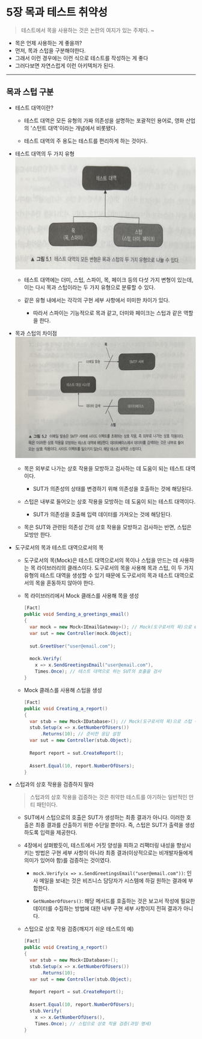 # 5장 목과 테스트 취약성
> 테스트에서 목을 사용하는 것은 논란의 여지가 있는 주제다. ~

- 목은 언제 사용하는 게 좋을까?
- 먼저, 목과 스텁을 구분해야한다.
- 그래서 이런 경우에는 이런 식으로 테스트를 작성하는 게 좋다
- 그러다보면 자연스럽게 이런 아키텍처가 된다.
---
## 목과 스텁 구분
- 테스트 대역이란?
  - 테스트 대역은 모든 유형의 가짜 의존성을 설명하는 포괄적인 용어로, 영화 산업의 '스턴트 대역'이라는 개념에서 비롯됐다.

  - 테스트 대역의 주 용도는 테스트를 편리하게 하는 것이다.

- 테스트 대역의 두 가지 유형
  ![IMG_5_1](./images/IMG_5_1.jpg)
  - 테스트 대역에는 더미, 스텁, 스파이, 목, 페이크 등의 다섯 가지 변형이 있는데, 이는 다시 목과 스텁이라는 두 가지 유형으로 분류할 수 있다.

  - 같은 유형 내에서는 각각의 구현 세부 사항에서 미미한 차이가 있다.
    - 따라서 스파이는 기능적으로 목과 같고, 더미와 페이크는 스텁과 같은 역할을 한다.

- 목과 스텁의 차이점
  ![IMG_5_2](./images/IMG_5_2.jpg)
  - 목은 외부로 나가는 상호 작용을 모방하고 검사하는 데 도움이 되는 테스트 대역이다.
    - SUT가 의존성의 상태를 변경하기 위해 의존성을 호출하는 것에 해당된다.

  - 스텁은 내부로 들어오는 상호 작용을 모방하는 데 도움이 되는 테스트 대역이다.
    - SUT가 의존성을 호출해 입력 데이터를 가져오는 것에 해당된다.

  - 목은 SUT와 관련된 의존성 간의 상호 작용을 모방하고 검사하는 반면, 스텁은 모방만 한다.

- 도구로서의 목과 테스트 대역으로서의 목
  - 도구로서의 목(Mock)은 테스트 대역으로서의 목이나 스텁을 만드는 데 사용하는 목 라이브러리의 클래스이다. 도구로서의 목을 사용해 목과 스텁, 이 두 가지 유형의 테스트 대역을 생성할 수 있기 때문에 도구로서의 목과 테스트 대역으로서의 목을 혼동하지 않아야 한다.

  - 목 라이브러리에서 Mock 클래스를 사용해 목을 생성
    ```cs
    [Fact]
    public void Sending_a_greetings_email()
    {
      var mock = new Mock<IEmailGateway>(); // Mock(도구로서의 목)으로 mock(테스트 대역으로서의 목) 생성
      var sut = new Controller(mock.Object);

      sut.GreetUser("user@email.com");

      mock.Verify(
        x => x.SendGreetingsEmail("user@email.com"),
        Times.Once); // 테스트 대역으로 하는 SUT의 호출을 검사
    }
    ```

  - Mock 클래스를 사용해 스텁을 생성
    ```cs
    [Fact]
    public void Creating_a_report()
    {
      var stub = new Mock<IDatabase>(); // Mock(도구로서의 목)으로 스텁 생성
      stub.Setup(x => x.GetNumberOfUsers())
          .Returns(10); // 준비한 응답 설정
      var sut = new Controller(stub.Object);

      Report report = sut.CreateReport();

      Assert.Equal(10, report.NumberOfUsers);
    }
    ```
  
- 스텁과의 상호 작용을 검증하지 말라
  >  스텁과의 상호 작용을 검증하는 것은 취약한 테스트를 야기하는 일반적인 안티 패턴이다.

  - SUT에서 스텁으로의 호출은 SUT가 생성하는 최종 결과가 아니다. 이러한 호출은 최종 결과를 산출하기 위한 수단일 뿐이다. 즉, 스텁은 SUT가 출력을 생성하도록 입력을 제공한다.

  - 4장에서 살펴봤듯이, 테스트에서 거짓 양성을 피하고 리팩터링 내성을 향상시키는 방법은 구현 세부 사항이 아니라 최종 결과(이상적으로는 비개발자들에게 의미가 있어야 함)를 검증하는 것이였다.
    - `mock.Verify(x => x.SendGreetingsEmail("user@email.com"))`: 인사 메일을 보내는 것은 비즈니스 담당자가 시스템에 하길 원하는 결과에 부합한다.

    - `GetNumberOfUsers()`: 해당 메서드를 호출하는 것은 보고서 작성에 필요한 데이터를 수집하는 방법에 대한 내부 구현 세부 사항이지 전혀 결과가 아니다.
  
  - 스텁으로 상호 작용 검증(깨지기 쉬운 테스트의 예)
    ```cs
    [Fact]
    public void Creating_a_report()
    {
      var stub = new Mock<IDatabase>();
      stub.Setup(x => x.GetNumberOfUsers())
          .Returns(10);
      var sut = new Controller(stub.Object);

      Report report = sut.CreateReport();

      Assert.Equal(10, report.NumberOfUsers);
      stub.Verify(
        x => x.GetNumberOfUsers(),
        Times.Once); // 스텁으로 상호 작용 검증(과잉 명세)
    }
    ```
